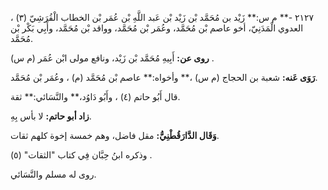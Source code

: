 ٢١٢٧ -** م س:** زَيْد بن مُحَمَّد بْن زَيْد بْن عَبد اللَّهِ بْن عُمَر بْن الخطاب الْقُرَشِيّ (٣) ، العدوي الْمَدَنِيّ، أخو عاصم بْن مُحَمَّد، وعُمَر بْن مُحَمَّد، وواقد بْن مُحَمَّد، وأَبِي بَكْر بْن مُحَمَّد.

**روى عن:** أَبِيهِ مُحَمَّد بْن زَيْد، ونافع مولى ابْن عُمَر (م س) .

**رَوَى عَنه:** شعبة بن الحجاج (م س) ،** وأخواه:** عاصم بْن مُحَمَّد (م) ، وعُمَر بْن مُحَمَّد.

قال أَبُو حاتم (٤) ، وأَبُو دَاوُد،** والنَّسَائي:** ثقة.

**زاد أبو حاتم:** لا بأس بِهِ.

**وَقَال الدَّارَقُطْنِيُّ:** مقل فاضل، وهم خمسة إخوة كلهم ثقات.

وذكره ابنُ حِبَّان فِي كتاب "الثقات" (٥) .

روى له مسلم والنَّسَائي.